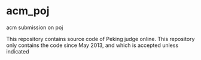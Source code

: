 acm_poj
=======

acm submission on poj

This repository contains source code of Peking judge online.
This repository only contains the code since May 2013, and which is accepted unless indicated
